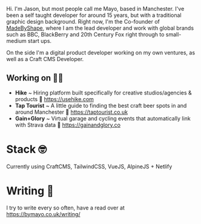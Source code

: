 Hi. I'm Jason, but most people call me Mayo, based in Manchester. I've been a self taught developer for around 15 years, but with a traditional graphic design background. Right now, I'm the Co-founder of [MadeByShape](https://madebyshape.co.uk), where I am the lead developer and work with global brands such as BBC, BlackBerry and 20th Century Fox right through to small-medium start ups.

On the side I'm a digital product developer working on my own ventures, as well as a Craft CMS Developer.

## Working on 👨‍💻

- **Hike** ~ Hiring platform built specifically for creative studios/agencies & products 🚀 https://usehike.com
- **Tap Tourist** ~ A little guide to finding the best craft beer spots in and around Manchester 🍺 https://taptourist.co.uk
- **Gain+Glory** ~ Virtual garage and cycling events that automatically link with Strava data 🚴‍ https://gainandglory.co

# Stack 🤓

Currently using CraftCMS, TailwindCSS, VueJS, AlpineJS + Netlify

# Writing 📝

I try to write every so often, have a read over at https://bymayo.co.uk/writing/


